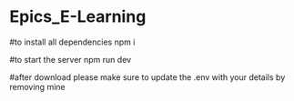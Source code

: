 # Epics_E-Learning

#to install all dependencies
npm i

#to start the server
npm run dev

#after download please make sure to update the .env with your details by removing mine
